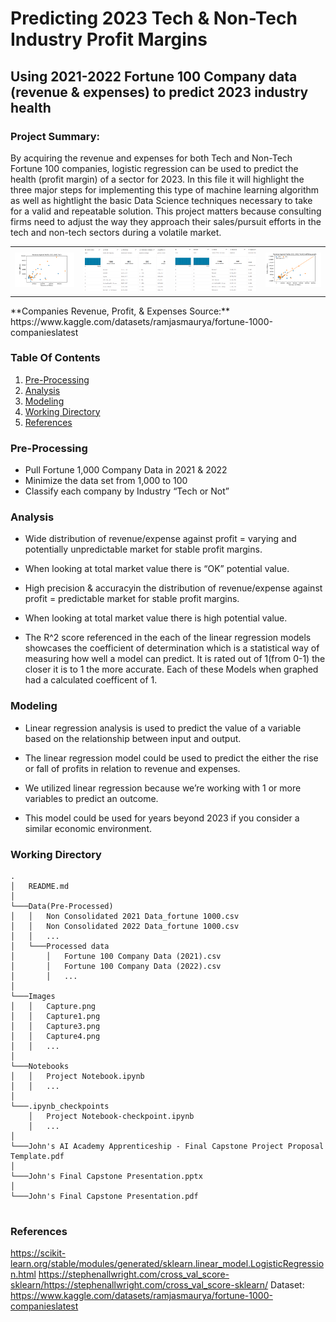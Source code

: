 # Predicting 2023 Tech & Non-Tech Industry Profit Margins
## Using 2021-2022 Fortune 100 Company data (revenue & expenses) to predict 2023 industry health

### Project Summary: 
By acquiring the revenue and expenses for both Tech and Non-Tech Fortune 100 companies, logistic regression can be used to predict the health (profit margin) of a sector for 2023. In this file it will highlight the three major steps for implementing this type of machine learning algorithm as well as hightlight the basic Data Science techniques necessary to take for a valid and repeatable solution. This project matters because consulting firms need to adjust the way they approach their sales/pursuit efforts in the tech and non-tech sectors during a volatile market.

<table width = "100%">
    <tr>
        <td>
            <img src="\Images\Capture.PNG"/> 
        </td>
        <td>
            <img src="\Images\Capture1.PNG"/>
        </td>
        <td>
            <img src="\Images\Capture3.PNG"/>
        </td>
         <td>
            <img src="\Images\Capture4.PNG"/>
        </td>
    </tr>
</table>
**Companies Revenue, Profit, & Expenses Source:** https://www.kaggle.com/datasets/ramjasmaurya/fortune-1000-companieslatest

### Table Of Contents
1. [Pre-Processing](#pre-processing)
2. [Analysis](#analysis)
3. [Modeling](#modeling)
4. [Working Directory](#working-directory)
5. [References](#references)

### Pre-Processing
* Pull Fortune 1,000 Company Data in 2021 & 2022 
* Minimize the data set from 1,000 to 100
* Classify each company by Industry “Tech or Not”



### Analysis
* Wide distribution of revenue/expense against profit = varying and potentially unpredictable market for stable profit margins.

* When looking at total market value there is “OK” potential value.

* High precision & accuracyin the distribution of revenue/expense against profit = predictable market for stable profit margins.

* When looking at total market value there is high potential value.

* The R^2 score referenced in the each of the linear regression models showcases the coefficient of determination which is a statistical way of measuring how well a model can predict. It is rated out of 1(from 0-1) the closer it is to 1 the more accurate. Each of these Models when graphed had a calculated coefficent of 1.



### Modeling
* Linear regression analysis is used to predict the value of a variable based on the relationship between input and output.

* The linear regression model could be used to predict the either the rise or fall of profits in relation to revenue and expenses.

* We utilized linear regression because we’re working with 1 or more variables to predict an outcome.

* This model could be used for years beyond 2023 if you consider a similar economic environment.




### Working Directory
```
.
│   README.md    
│
└───Data(Pre-Processed)
│   │   Non Consolidated 2021 Data_fortune 1000.csv
│   │   Non Consolidated 2022 Data_fortune 1000.csv
│   │   ...
│   └───Processed data 
│       │   Fortune 100 Company Data (2021).csv
│       │   Fortune 100 Company Data (2022).csv
│       │   ...
│   
└───Images
│   │   Capture.png
│   │   Capture1.png
│   │   Capture3.png
│   │   Capture4.png
│   │   ...
│   
└───Notebooks
│   │   Project Notebook.ipynb
│   │   ...
│  
└───.ipynb_checkpoints
    │   Project Notebook-checkpoint.ipynb
    │   ... 
│  
└───John's AI Academy Apprenticeship - Final Capstone Project Proposal Template.pdf
│  
└───John's Final Capstone Presentation.pptx
│  
└───John's Final Capstone Presentation.pdf
    
```

### References
https://scikit-learn.org/stable/modules/generated/sklearn.linear_model.LogisticRegression.html
https://stephenallwright.com/cross_val_score-sklearn/https://stephenallwright.com/cross_val_score-sklearn/
Dataset:
https://www.kaggle.com/datasets/ramjasmaurya/fortune-1000-companieslatest

